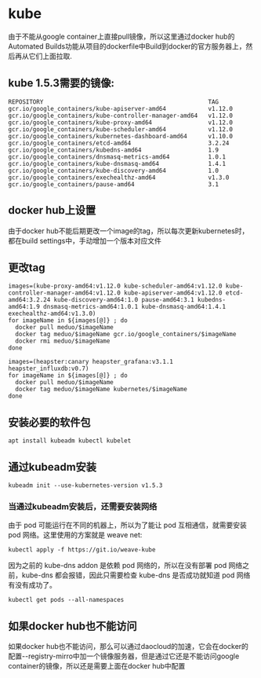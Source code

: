 # kube
由于不能从google container上直接pull镜像，所以这里通过docker hub的Automated Builds功能从项目的dockerfile中Build到docker的官方服务器上，然后再从它们上面拉取.

##	kube 1.5.3需要的镜像:
```
REPOSITORY                                               TAG
gcr.io/google_containers/kube-apiserver-amd64            v1.12.0
gcr.io/google_containers/kube-controller-manager-amd64   v1.12.0
gcr.io/google_containers/kube-proxy-amd64                v1.12.0
gcr.io/google_containers/kube-scheduler-amd64            v1.12.0
gcr.io/google_containers/kubernetes-dashboard-amd64      v1.10.0
gcr.io/google_containers/etcd-amd64                      3.2.24
gcr.io/google_containers/kubedns-amd64                   1.9
gcr.io/google_containers/dnsmasq-metrics-amd64           1.0.1
gcr.io/google_containers/kube-dnsmasq-amd64              1.4.1
gcr.io/google_containers/kube-discovery-amd64            1.0
gcr.io/google_containers/exechealthz-amd64               v1.3.0
gcr.io/google_containers/pause-amd64                     3.1
```

## docker hub上设置
由于docker hub不能后期更改一个image的tag，所以每次更新kubernetes时，都在build settings中，手动增加一个版本对应文件

## 更改tag
```
images=(kube-proxy-amd64:v1.12.0 kube-scheduler-amd64:v1.12.0 kube-controller-manager-amd64:v1.12.0 kube-apiserver-amd64:v1.12.0 etcd-amd64:3.2.24 kube-discovery-amd64:1.0 pause-amd64:3.1 kubedns-amd64:1.9 dnsmasq-metrics-amd64:1.0.1 kube-dnsmasq-amd64:1.4.1 exechealthz-amd64:v1.3.0)
for imageName in ${images[@]} ; do
  docker pull meduo/$imageName
  docker tag meduo/$imageName gcr.io/google_containers/$imageName
  docker rmi meduo/$imageName
done

images=(heapster:canary heapster_grafana:v3.1.1 heapster_influxdb:v0.7)
for imageName in ${images[@]} ; do
  docker pull meduo/$imageName
  docker tag meduo/$imageName kubernetes/$imageName
done
```

## 安装必要的软件包
```
apt install kubeadm kubectl kubelet
```

## 通过kubeadm安装
```
kubeadm init --use-kubernetes-version v1.5.3
```
### 当通过kubeadm安装后，还需要安装网络
由于 pod 可能运行在不同的机器上，所以为了能让 pod 互相通信，就需要安装 pod 网络。这里使用的方案就是 weave net:
```
kubectl apply -f https://git.io/weave-kube
```
因为之前的 kube-dns addon 是依赖 pod 网络的，所以在没有部署 pod 网络之前，kube-dns 都会报错，因此只需要检查 kube-dns 是否成功就知道 pod 网络有没有成功了。
```
kubectl get pods --all-namespaces
```

## 如果docker hub也不能访问
如果docker hub也不能访问，那么可以通过daocloud的加速，它会在docker的配置--registry-mirro中加一个镜像服务器，但是通过它还是不能访问google container的镜像，所以还是需要上面在docker hub中配置
